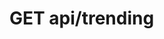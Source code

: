 #  GET api/trending

<api-endpoint openapi-path="../../../endpointsinfo.yaml" method="GET" endpoint="/api/trending"/>